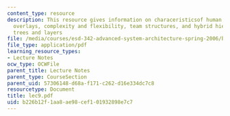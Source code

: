 ```yaml
---
content_type: resource
description: This resource gives information on characeristicsof human layered organizations,
  overlays, complexity and flexibility, team structures, and hybrid hierarchy or mixed
  trees and layers
file: /media/courses/esd-342-advanced-system-architecture-spring-2006/b226b12f1aa8ae98cef101932898e7c7_lec9.pdf
file_type: application/pdf
learning_resource_types:
- Lecture Notes
ocw_type: OCWFile
parent_title: Lecture Notes
parent_type: CourseSection
parent_uid: 57306148-d68a-f171-c262-d16e334dc7c8
resourcetype: Document
title: lec9.pdf
uid: b226b12f-1aa8-ae98-cef1-01932898e7c7
---
```

